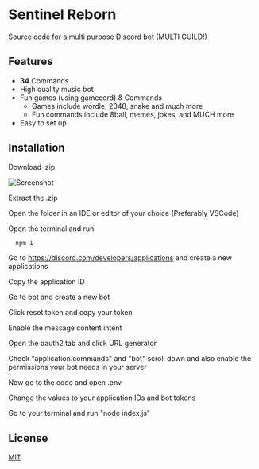 
# Sentinel Reborn

Source code for a multi purpose Discord bot (MULTI GUILD!)


## Features

- **34** Commands
- High quality music bot
- Fun games (using gamecord) & Commands
     - Games include wordle, 2048, snake and much more
     - Fun commands include 8ball, memes, jokes, and MUCH more
- Easy to set up

## Installation

Download .zip

![Screenshot](https://cdn.discordapp.com/attachments/1015919547854897265/1064456923069546496/image.png)


Extract the .zip

Open the folder in an IDE or editor of your choice (Preferably VSCode)

Open the terminal and run

```bash
  npm i
```

Go to https://discord.com/developers/applications and create a new applications

Copy the application ID

Go to bot and create a new bot

Click reset token and copy your token

Enable the message content intent

Open the oauth2 tab and click URL generator

Check "application.commands" and "bot" scroll down and also enable the permissions your bot needs in your server

Now go to the code and open .env

Change the values to your application IDs and bot tokens

Go to your terminal and run "node index.js"

    
## License

[MIT](https://choosealicense.com/licenses/mit/)

